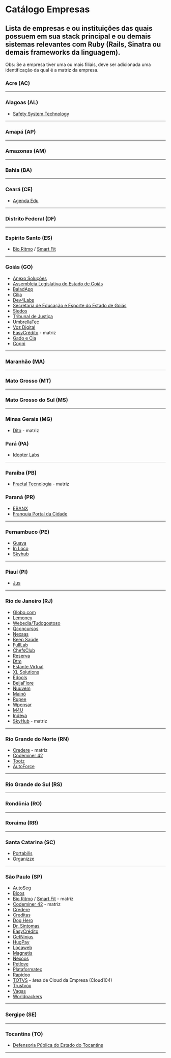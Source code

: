# Catálogo Empresas
## Lista de empresas e ou instituições das quais possuem em sua stack principal e ou demais sistemas relevantes com Ruby (Rails, Sinatra ou demais frameworks da linguagem).

Obs: Se a empresa tiver uma ou mais filiais, deve ser adicionada uma identificação da qual é a matriz da empresa.

### Acre (AC)
---
### Alagoas (AL)
* [Safety System Technology](http://safetysystemtechnology.com.br/)
---
### Amapá (AP)
---
### Amazonas (AM)
---
### Bahia (BA)
---
### Ceará (CE)
* [Agenda Edu](https://agendaedu.com/)
---
### Distrito Federal (DF)
---
### Espírito Santo (ES)
* [Bio Ritmo](https://www.bioritmo.com.br) / [Smart Fit](https://www.smartfit.com.br)
---
### Goiás (GO)
* [Anexo Soluções](http://www.anexosolucoes.com.br/)
* [Assembleia Legislativa do Estado de Goiás](http://al.go.leg.br/)
* [BaladApp](http://www.baladapp.com.br/)
* [Cilia](https://cilia.com.br/)
* [Dev4Labs](https://www.dev4web.com.br/)
* [Secretaria de Educação e Esporte do Estado de Goiás](https://www.seduce.go.gov.br/)
* [Siedos](http://siedos.com.br/)
* [Tribunal de Justiça](http://www.tjgo.jus.br/)
* [UmbrellaTec](http://www.umbrellatec.com.br/)
* [Voz Digital](http://vozdigital.com.br/)
* [EasyCrédito](https://easycredito.me/) - matriz
* [Gado e Cia](http://www.gadoecia.com.br/)
* [Cogni](https://cogni.group/)
---
### Maranhão (MA)
---
### Mato Grosso (MT)
---
### Mato Grosso do Sul (MS)
---
### Minas Gerais (MG)
* [Dito](https://dito.com.br/) - matriz
### Pará (PA)
* [Idopter Labs](http://www.idopterlabs.com.br)
---
### Paraíba (PB)
* [Fractal Tecnologia](http://fractaltecnologia.com.br) - matriz
### Paraná (PR)
* [EBANX](https://ebanx.com/)
* [Franquia Portal da Cidade](https://www.franquiaportaldacidade.com/)
---
### Pernambuco (PE)
* [Guava](https://guavasoftware.com/)
* [In Loco](https://inloco.com.br/)
* [Skyhub](https://skyhub.com.br/)
---
### Piauí (PI)
* [Jus](https://jus.com.br/)
---
### Rio de Janeiro (RJ)
* [Globo.com](https://www.globo.com/)
* [Lemoney](https://www.lemoney.com/)
* [Webedia/Tudogostoso](https://www.tudogostoso.com.br/)
* [Qconcursos](https://www.qconcursos.com/)
* [Nexaas](http://nexaas.com/)
* [Beep Saúde](https://www.beepsaude.com.br/)
* [FullLab](https://www.fulllab.com.br/)
* [ChefsClub](https://www.chefsclub.com.br/)
* [Reserva](https://www.usereserva.com/)
* [Dtm](http://www.dtmtec.com.br/)
* [Estante Virtual](https://www.estantevirtual.com.br/)
* [XL Solutions](http://www.xlsol.com/)
* [Edools](https://www.edools.com/)
* [BeijaFlore](https://www.beijaflore.com/be/)
* [Nuuvem](https://www.nuuvem.com/)
* [Mainô](https://www.maino.com.br/)
* [Rupee](https://www.rupee.com.br/)
* [Wpensar](https://wpensar.com.br/)
* [M4U](https://www.m4u.com.br/)
* [Indeva](https://indeva.com.br/)
* [SkyHub](https://skyhub.com.br/) - matriz
---
### Rio Grande do Norte (RN)
* [Credere](https://meucredere.com.br) - matriz
* [Codeminer 42](http://www.codeminer42.com/)
* [Tootz](https://tootz.com.br/)
* [AutoForce](https://autoforce.com/)
---
### Rio Grande do Sul (RS)
---
### Rondônia (RO)
---
### Roraima (RR)
---
### Santa Catarina (SC)
* [Portabilis](http://portabilis.com.br)
* [Organizze](https://www.organizze.com.br/)
---
### São Paulo (SP)
* [AutoSeg](https://autoseg.com/)
* [Bicos](https://www.bicos.com.br/)
* [Bio Ritmo](https://www.bioritmo.com.br) / [Smart Fit](https://www.smartfit.com.br) - matriz
* [Codeminer 42](http://www.codeminer42.com/) - matriz
* [Credere](https://meucredere.com.br)
* [Creditas](https://creditas.com.br)
* [Dog Hero](http://doghero.com.br)
* [Dr. Sintomas](https://drsintomas.com.br/)
* [EasyCrédito](https://easycredito.me/)
* [GetNinjas](https://getninjas.com.br)
* [HugPay](http://www.hugpay.com.br)
* [Locaweb](https://locaweb.com.br)
* [Magnetis](https://magnetis.com.br)
* [Nexoos](https://nexoos.com.br/)
* [Petlove](https://petlove.com.br)
* [Plataformatec](https://plataformatec.com.br)
* [Rapidoo](https://rapidoo.com.br)
* [TOTVS](http://www.totvs.com.br) - área de Cloud da Empresa (Cloud104)
* [Trustvox](https://site.trustvox.com.br)
* [Vagas](https://vagas.com.br)
* [Worldpackers](https://worldpackers.com)

---
### Sergipe (SE)
---
### Tocantins (TO)
* [Defensoria Pública do Estado do Tocantins](http://defensoria.to.def.br)
---
